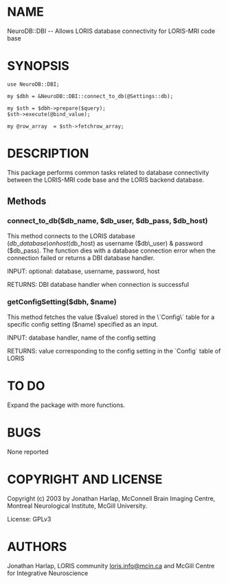 # NAME

NeuroDB::DBI -- Allows LORIS database connectivity for LORIS-MRI code base

# SYNOPSIS

    use NeuroDB::DBI;

    my $dbh = &NeuroDB::DBI::connect_to_db(@Settings::db);

    my $sth = $dbh->prepare($query);
    $sth->execute(@bind_value);

    my @row_array  = $sth->fetchrow_array;

# DESCRIPTION

This package performs common tasks related to database connectivity between
the LORIS-MRI code base and the LORIS backend database.

## Methods

### connect\_to\_db($db\_name, $db\_user, $db\_pass, $db\_host)

This method connects to the LORIS database ($db\_database) on host ($db\_host)
as username ($db\_user) & password ($db\_pass). The function dies with a
database connection error when the connection failed or returns a DBI database
handler.

INPUT: optional: database, username, password, host

RETURNS: DBI database handler when connection is successful

### getConfigSetting($dbh, $name)

This method fetches the value ($value) stored in the \`Config\` table for a
specific config setting ($name) specified as an input.

INPUT: database handler, name of the config setting

RETURNS: value corresponding to the config setting in the \`Config\` table
         of LORIS

# TO DO

Expand the package with more functions.

# BUGS

None reported

# COPYRIGHT AND LICENSE

Copyright (c) 2003 by Jonathan Harlap, McConnell Brain Imaging Centre,
Montreal Neurological Institute, McGill University.

License: GPLv3

# AUTHORS

Jonathan Harlap,
LORIS community <loris.info@mcin.ca> and McGill Centre for Integrative Neuroscience

